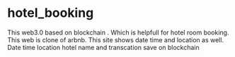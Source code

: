 # hotel_booking
This web3.0 based on blockchain . Which is helpfull for hotel room booking. This web is clone of arbnb. This site shows date time and location as well. Date time location hotel name and transcation save on blockchain

